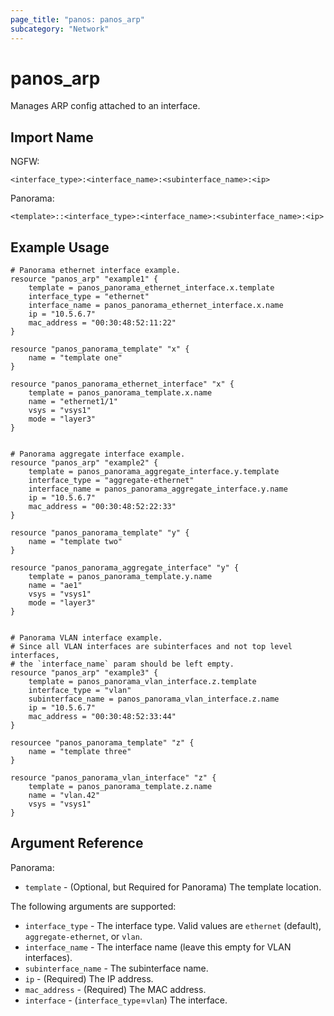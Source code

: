 ```yaml
---
page_title: "panos: panos_arp"
subcategory: "Network"
---
```


# panos_arp

Manages ARP config attached to an interface.


## Import Name

NGFW:

```
<interface_type>:<interface_name>:<subinterface_name>:<ip>
```

Panorama:

```
<template>::<interface_type>:<interface_name>:<subinterface_name>:<ip>
```


## Example Usage

```hcl
# Panorama ethernet interface example.
resource "panos_arp" "example1" {
    template = panos_panorama_ethernet_interface.x.template
    interface_type = "ethernet"
    interface_name = panos_panorama_ethernet_interface.x.name
    ip = "10.5.6.7"
    mac_address = "00:30:48:52:11:22"
}

resource "panos_panorama_template" "x" {
    name = "template one"
}

resource "panos_panorama_ethernet_interface" "x" {
    template = panos_panorama_template.x.name
    name = "ethernet1/1"
    vsys = "vsys1"
    mode = "layer3"
}


# Panorama aggregate interface example.
resource "panos_arp" "example2" {
    template = panos_panorama_aggregate_interface.y.template
    interface_type = "aggregate-ethernet"
    interface_name = panos_panorama_aggregate_interface.y.name
    ip = "10.5.6.7"
    mac_address = "00:30:48:52:22:33"
}

resource "panos_panorama_template" "y" {
    name = "template two"
}

resource "panos_panorama_aggregate_interface" "y" {
    template = panos_panorama_template.y.name
    name = "ae1"
    vsys = "vsys1"
    mode = "layer3"
}


# Panorama VLAN interface example.
# Since all VLAN interfaces are subinterfaces and not top level interfaces,
# the `interface_name` param should be left empty.
resource "panos_arp" "example3" {
    template = panos_panorama_vlan_interface.z.template
    interface_type = "vlan"
    subinterface_name = panos_panorama_vlan_interface.z.name
    ip = "10.5.6.7"
    mac_address = "00:30:48:52:33:44"
}

resourcee "panos_panorama_template" "z" {
    name = "template three"
}

resource "panos_panorama_vlan_interface" "z" {
    template = panos_panorama_template.z.name
    name = "vlan.42"
    vsys = "vsys1"
}
```


## Argument Reference

Panorama:

* `template` - (Optional, but Required for Panorama) The template location.

The following arguments are supported:

* `interface_type` - The interface type.  Valid values are `ethernet` (default),
  `aggregate-ethernet`, or `vlan`.
* `interface_name` - The interface name (leave this empty for VLAN interfaces).
* `subinterface_name` - The subinterface name.
* `ip` - (Required) The IP address.
* `mac_address` - (Required) The MAC address.
* `interface` - (`interface_type`=`vlan`) The interface.
